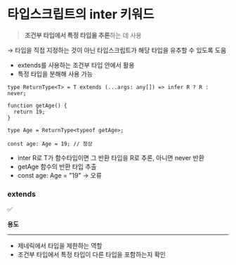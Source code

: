 # 타입스크립트의 inter 키워드
> **조건부 타입에서 특정 타입을 추론**하는 데 사용
> 

→ 타입을 직접 지정하는 것이 아닌 타입스크립트가 해당 타입을 유추할 수 있도록 도움

- extends를 사용하는 조건부 타입 안에서 활용
- 특정 타입을 분해해 사용 가능

```tsx
type ReturnType<T> = T extends (...args: any[]) => infer R ? R : never;

function getAge() {
  return 19;
}

type Age = ReturnType<typeof getAge>; 

const age: Age = 19; // 정상
```

- inter R로 T가 함수타입이면 그 반환 타입을 R로 추론, 아니면 never 반환
- getAge 함수의 반환 타입 추출
- const age: Age = "19"  → 오류

### extends

<aside>
✅

**용도**

---

- 제네릭에서 타입을 제한하는 역할
- 조건부 타입에서 특정 타입이 다른 타입을 포함하는지 확인
</aside>
